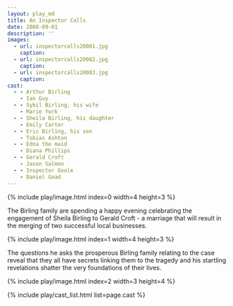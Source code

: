```yaml
---
layout: play_md
title: An Inspector Calls
date: 2008-09-01
description: ''
images:
  - url: inspectorcalls20081.jpg
    caption:
  - url: inspectorcalls20082.jpg
    caption:
  - url: inspectorcalls20083.jpg
    caption:
cast:
  - - Arthur Birling
    - Ian Guy
  - - Sybil Birling, his wife
    - Marie York
  - - Sheila Birling, his daughter
    - Emily Carter
  - - Eric Birling, his son
    - Tobias Ashton
  - - Edna the maid
    - Diana Phillips
  - - Gerald Croft
    - Jason Salmon
  - - Inspector Goole
    - Daniel Goad
---
```


{% include play/image.html index=0 width=4 height=3 %}

The Birling family are spending a happy evening celebrating the engagement of Sheila Birling to Gerald Croft - a marriage that will result in the merging of two successful local businesses.

{% include play/image.html index=1 width=4 height=3 %}

The questions he asks the prosperous Birling family relating to the case reveal that they all have secrets linking them to the tragedy and his startling revelations shatter the very foundations of their lives.

{% include play/image.html index=2 width=3 height=4 %}

{% include play/cast_list.html list=page.cast %}
